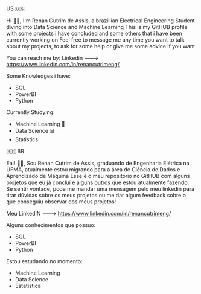 ###
US 🇺🇸

Hi 🤙🏻,
I'm Renan Cutrim de Assis, a brazillian Electrical Engineering Student diving into Data Science and Machine Learning
This is my GitHUB profile with some projects i have concluded and some others that i have been currently working on
Feel free to message me any time you want to talk about my projects, to ask for some help or give me some advice if you want

You can reach me by:
Linkedin ---> https://www.linkedin.com/in/renancutrimeng/

Some Knowledges i have:
- SQL
- PowerBI
- Python

Currently Studying:
- Machine Learning 🦾
- Data Science 📊
- Statistics

🇧🇷 BR

Eai! 🤙🏻,
Sou Renan Cutrim de Assis, graduando de Engenharia Elétrica na UFMA, atualmente estou migrando para a área de Ciência de Dados e Aprendizado de Máquina
Esse é o meu repositório no GitHUB com alguns projetos que eu já concluí e alguns outros que estou atualmente fazendo. Se sentir vontade, pode me mandar
uma mensagem pelo meu linkedin para tirar dúvidas sobre os meus projetos ou me dar algum feedback sobre o que conseguiu observar dos meus projetos!

Meu LinkedIN ---> https://www.linkedin.com/in/renancutrimeng/

Alguns conhecimentos que possuo:
- SQL
- PowerBI
- Python

Estou estudando no momento:
- Machine Learning
- Data Science
- Estatística
